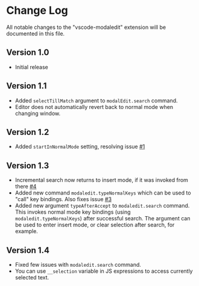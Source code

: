 # Change Log

All notable changes to the "vscode-modaledit" extension will be documented in this file.

## Version 1.0

- Initial release

## Version 1.1

- Added `selectTillMatch` argument to `modalEdit.search` command.
- Editor does not automatically revert back to normal mode when changing window.

## Version 1.2

- Added `startInNormalMode` setting, resolving issue 
  [#1](https://github.com/johtela/vscode-modaledit/issues/1)


## Version 1.3

- Incremental search now returns to insert mode, if it was invoked from there 
  [#4](https://github.com/johtela/vscode-modaledit/issues/4)
- Added new command `modaledit.typeNormalKeys` which can be used to "call"
  key bindings. Also fixes issue 
  [#3](https://github.com/johtela/vscode-modaledit/issues/3)
- Added new argument `typeAfterAccept` to `modaledit.search` command. This 
  invokes normal mode key bindings (using `modaledit.typeNormalKeys`) after
  successful search. The argument can be used to enter insert mode, or clear 
  selection after search, for example.

## Version 1.4

- Fixed few issues with `modaledit.search` command.
- You can use `__selection` variable in JS expressions to access currently
  selected text.  
